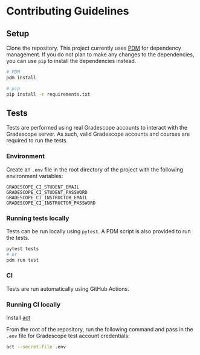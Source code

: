 # Contributing Guidelines

## Setup

Clone the repository. This project currently uses [PDM](https://pdm-project.org/en/latest/) for dependency management. If you do not plan to make any changes to the dependencies, you can use `pip` to install the dependencies instead.

```bash
# PDM
pdm install
```

```bash
# pip
pip install -r requirements.txt
```

## Tests

Tests are performed using real Gradescope accounts to interact with the Gradescope server. As such, valid Gradescope accounts and courses are required to run the tests.

### Environment

Create an `.env` file in the root directory of the project with the following environment variables:

```
GRADESCOPE_CI_STUDENT_EMAIL
GRADESCOPE_CI_STUDENT_PASSWORD
GRADESCOPE_CI_INSTRUCTOR_EMAIL
GRADESCOPE_CI_INSTRUCTOR_PASSWORD
```

### Running tests locally

Tests can be run locally using `pytest`. A PDM script is also provided to run the tests.

```bash
pytest tests
# or
pdm run test
```

### CI

Tests are run automatically using GitHub Actions.

### Running CI locally

Install [act](https://github.com/nektos/act)

From the root of the repository, run the following command and pass in the `.env` file for Gradescope test account credentials:

```bash
act --secret-file .env
```
